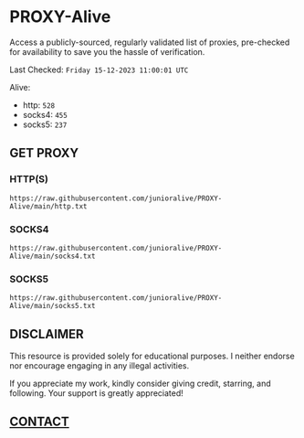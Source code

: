 # PROXY-Alive

Access a publicly-sourced, regularly validated list of proxies, pre-checked for availability to save you the hassle of verification.

Last Checked: `Friday 15-12-2023 11:00:01 UTC`

Alive:
- http: `528`
- socks4: `455`
- socks5: `237`

## GET PROXY

### HTTP(S)

```https://raw.githubusercontent.com/junioralive/PROXY-Alive/main/http.txt```

### SOCKS4

```https://raw.githubusercontent.com/junioralive/PROXY-Alive/main/socks4.txt```

### SOCKS5

```https://raw.githubusercontent.com/junioralive/PROXY-Alive/main/socks5.txt```

## DISCLAIMER

This resource is provided solely for educational purposes. I neither endorse nor encourage engaging in any illegal activities.

If you appreciate my work, kindly consider giving credit, starring, and following. Your support is greatly appreciated! 

## [CONTACT](https://t.me/TheJuniorAlive)
